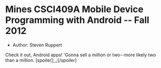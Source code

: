 # Mines CSCI409A Mobile Device Programming with Android -- Fall 2012

- Author: Steven Ruppert

Check it out, Android apps! 'Gonna sell a million or two--more likely two than a million. \[spoiler\];_;\[/spoiler\]
